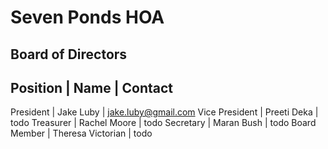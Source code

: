 # Seven Ponds HOA 

## Board of Directors

**Position** | **Name** | **Contact**
---------------------------------------
President | Jake Luby | [jake.luby@gmail.com](mailto:jake.luby@gmail.com)
Vice President | Preeti Deka | todo
Treasurer | Rachel Moore | todo
Secretary | Maran Bush | todo
Board Member | Theresa Victorian | todo

